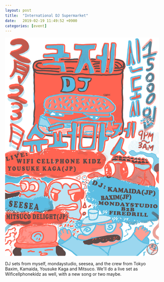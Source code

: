 ```yaml
---
layout: post
title:  "International DJ Supermarket"
date:   2019-02-19 11:49:52 +0900
categories: [event]
---
```


<img src="/assets/images/international_dj_supermarket.jpg">

DJ sets from myself, mondaystudio, seesea, and the crew from Tokyo Baxim, Kamaida, Yousuke Kaga and Mitsuco. We'll do a live set as Wificellphonekidz as well, with a new song or two maybe.
